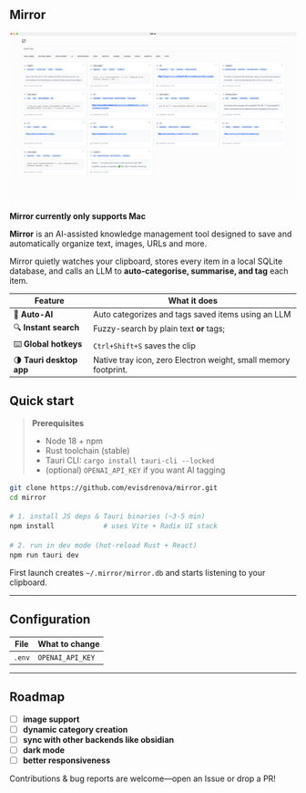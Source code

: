 ## Mirror

![sc](./image.png)

**Mirror currently only supports Mac**

**Mirror** is an AI-assisted knowledge management tool designed to save and automatically organize text, images, URLs and more.

Mirror quietly watches your clipboard, stores every item in a local SQLite database, and calls an LLM to **auto-categorise, summarise, and tag** each item.

| Feature                  | What it does                                                    |
| ------------------------ | --------------------------------------------------------------- |
| 🧠 **Auto-AI**           | Auto categorizes and tags saved items using an LLM              |
| 🔍 **Instant search**    | Fuzzy-search by plain text **or** tags;                         |
| ⌨️ **Global hotkeys**    | `Ctrl+Shift+S` saves the clip                                   |
| 🌗 **Tauri desktop app** | Native tray icon, zero Electron weight, small memory footprint. |

## Quick start

> **Prerequisites**
>
> - Node 18 + npm
> - Rust toolchain (stable)
> - Tauri CLI: `cargo install tauri-cli --locked`
> - (optional) `OPENAI_API_KEY` if you want AI tagging

```bash
git clone https://github.com/evisdrenova/mirror.git
cd mirror

# 1. install JS deps & Tauri binaries (~3-5 min)
npm install            # uses Vite + Radix UI stack

# 2. run in dev mode (hot-reload Rust + React)
npm run tauri dev
```

First launch creates `~/.mirror/mirror.db` and starts listening to your clipboard.

---

## Configuration

| File   | What to change   |
| ------ | ---------------- |
| `.env` | `OPENAI_API_KEY` |

---

## Roadmap

- [ ] **image support**
- [ ] **dynamic category creation**
- [ ] **sync with other backends like obsidian**
- [ ] **dark mode**
- [ ] **better responsiveness**

Contributions & bug reports are welcome—open an Issue or drop a PR!
